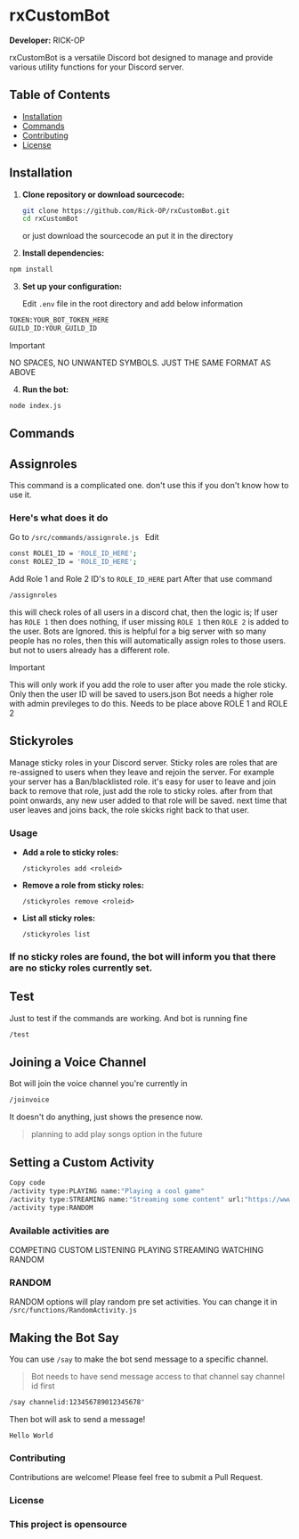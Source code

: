 # rxCustomBot

**Developer:** RICK-OP

rxCustomBot is a versatile Discord bot designed to manage and provide various utility functions for your Discord server.

## Table of Contents

- [Installation](#installation)
- [Commands](#commands)
- [Contributing](#contributing)
- [License](#license)

## Installation

1. **Clone repository or download sourcecode:**

    ```sh
    git clone https://github.com/Rick-OP/rxCustomBot.git
    cd rxCustomBot
    ```
    or just download the sourcecode an put it in the directory

2. **Install dependencies:**

 ```sh
npm install
```

3. **Set up your configuration:**

    Edit `.env` file in the root directory and add below information

```sh
TOKEN:YOUR_BOT_TOKEN_HERE
GUILD_ID:YOUR_GUILD_ID
```
> [!IMPORTANT]
> NO SPACES, NO UNWANTED SYMBOLS. JUST THE SAME FORMAT AS ABOVE

4. **Run the bot:**

```sh
node index.js
```
## Commands

## Assignroles

This command is a complicated one. don't use this if you don't know how to use it.

### Here's what does it do

Go to `/src/commands/assignrole.js `
Edit 
```sh
const ROLE1_ID = 'ROLE_ID_HERE';
const ROLE2_ID = 'ROLE_ID_HERE';
```
Add Role 1 and Role 2 ID's to `ROLE_ID_HERE` part
After that use command
```sh
/assignroles
```
this will check roles of all users in a discord chat, 
then the logic is;
If user has `ROLE 1` then does nothing, if user missing `ROLE 1` then `ROLE 2` is added to the user. Bots are Ignored.
this is helpful for a big server with so many people has no roles, then this will automatically assign roles to those users. but not to users already has a different role.
> [!IMPORTANT]
> This will only work if you add the role to user after you made the role sticky.
> Only then the user ID will be saved to users.json
> Bot needs a higher role with admin previleges to do this. Needs to be place above ROLE 1 and ROLE 2

## Stickyroles

Manage sticky roles in your Discord server. Sticky roles are roles that are re-assigned to users when they leave and rejoin the server.
For example your server has a Ban/blacklisted role. it's easy for user to leave and join back to remove that role, just add the role to 
sticky roles. after from that point onwards, any new user added to that role will be saved. next time that user leaves and joins back, the 
role skicks right back to that user.

### Usage

- **Add a role to sticky roles:**

    ```
    /stickyroles add <roleid>
    ```

- **Remove a role from sticky roles:**

    ```
    /stickyroles remove <roleid>
    ```

- **List all sticky roles:**

    ```
    /stickyroles list
    ```
### If no sticky roles are found, the bot will inform you that there are no sticky roles currently set.

## Test
Just to test if the commands are working. And bot is running fine
```sh
/test
```

## Joining a Voice Channel
Bot will join the voice channel you're currently in
```sh
/joinvoice
```
It doesn't do anything, just shows the presence now. 
> planning to add play songs option in the future

## Setting a Custom Activity
```sh
Copy code
/activity type:PLAYING name:"Playing a cool game"
/activity type:STREAMING name:"Streaming some content" url:"https://www.youtube.com/watch?v=url"
/activity type:RANDOM
```
### Available activities are

COMPETING
CUSTOM
LISTENING
PLAYING
STREAMING
WATCHING
RANDOM 

### RANDOM

RANDOM options will play random pre set activities.
You can change it in `/src/functions/RandomActivity.js`

## Making the Bot Say
You can use `/say` to make the bot send message to a specific channel. 
> Bot needs to have send message access to that channel
say channel id first
```sh
/say channelid:123456789012345678"
```
Then bot will ask to send a message!
```
Hello World
```

### Contributing
Contributions are welcome! Please feel free to submit a Pull Request.

### License
### This project is opensource
